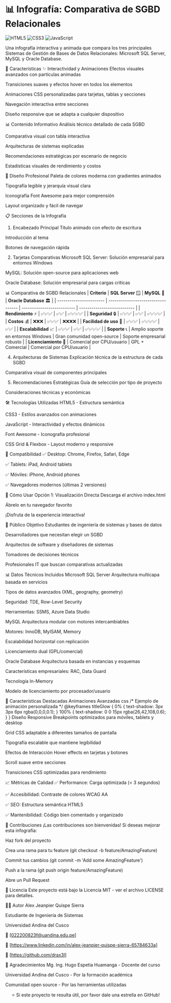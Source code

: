 # 📊 Infografía: Comparativa de SGBD Relacionales

![HTML5](https://img.shields.io/badge/HTML5-E34F26?style=for-the-badge&logo=html5&logoColor=white)
![CSS3](https://img.shields.io/badge/CSS3-1572B6?style=for-the-badge&logo=css3&logoColor=white)
![JavaScript](https://img.shields.io/badge/JavaScript-F7DF1E?style=for-the-badge&logo=javascript&logoColor=black)


Una infografía interactiva y animada que compara los tres principales Sistemas de Gestión de Bases de Datos Relacionales: Microsoft SQL Server, MySQL y Oracle Database.

🚀 Características
✨ Interactividad y Animaciones
Efectos visuales avanzados con partículas animadas

Transiciones suaves y efectos hover en todos los elementos

Animaciones CSS personalizadas para tarjetas, tablas y secciones

Navegación interactiva entre secciones

Diseño responsive que se adapta a cualquier dispositivo

📊 Contenido Informativo
Análisis técnico detallado de cada SGBD

Comparativa visual con tabla interactiva

Arquitecturas de sistemas explicadas

Recomendaciones estratégicas por escenario de negocio

Estadísticas visuales de rendimiento y costos

🎨 Diseño Profesional
Paleta de colores moderna con gradientes animados

Tipografía legible y jerarquía visual clara

Iconografía Font Awesome para mejor comprensión

Layout organizado y fácil de navegar

📋 Secciones de la Infografía
1. Encabezado Principal
Título animado con efecto de escritura

Introducción al tema

Botones de navegación rápida

2. Tarjetas Comparativas
Microsoft SQL Server: Solución empresarial para entornos Windows

MySQL: Solución open-source para aplicaciones web

Oracle Database: Solución empresarial para cargas críticas

📊 Comparativa de SGBD Relacionales
| **Criterio**            | **SQL Server** 🪟                  | **MySQL** 🐬               | **Oracle Database** 🏛️     |
| ----------------------- | ---------------------------------- | -------------------------- | --------------------------- |
| **Rendimiento** ⚡       | ✅✅✅                                | ✅✅                         | ✅✅✅✅                        |
| **Seguridad** 🔒        | ✅✅✅                                | ✅✅                         | ✅✅✅✅                        |
| **Costos** 💰           | ❌❌❌                                | ✅✅✅                        | ❌❌❌❌                        |
| **Facilidad de uso** 🎯 | ✅✅✅                                | ✅✅✅✅                       | ✅✅                          |
| **Escalabilidad** 📈    | ✅✅✅                                | ✅✅                         | ✅✅✅✅                        |
| **Soporte** 📞          | Amplio soporte en entornos Windows | Gran comunidad open-source | Soporte empresarial robusto |
| **Licenciamiento** 📜   | Comercial por CPU/usuario          | GPL + Comercial            | Comercial por CPU/usuario   |

4. Arquitecturas de Sistemas
Explicación técnica de la estructura de cada SGBD

Comparativa visual de componentes principales

5. Recomendaciones Estratégicas
Guía de selección por tipo de proyecto

Consideraciones técnicas y económicas

🛠️ Tecnologías Utilizadas
HTML5 - Estructura semántica

CSS3 - Estilos avanzados con animaciones

JavaScript - Interactividad y efectos dinámicos

Font Awesome - Iconografía profesional

CSS Grid & Flexbox - Layout moderno y responsive

📱 Compatibilidad
✅ Desktop: Chrome, Firefox, Safari, Edge

✅ Tablets: iPad, Android tablets

✅ Móviles: iPhone, Android phones

✅ Navegadores modernos (últimas 2 versiones)

🚀 Cómo Usar
Opción 1: Visualización Directa
Descarga el archivo index.html

Ábrelo en tu navegador favorito

¡Disfruta de la experiencia interactiva!

🎯 Público Objetivo
Estudiantes de ingeniería de sistemas y bases de datos

Desarrolladores que necesitan elegir un SGBD

Arquitectos de software y diseñadores de sistemas

Tomadores de decisiones técnicos

Profesionales IT que buscan comparativas actualizadas

📊 Datos Técnicos Incluidos
Microsoft SQL Server
Arquitectura multicapa basada en servicios

Tipos de datos avanzados (XML, geography, geometry)

Seguridad: TDE, Row-Level Security

Herramientas: SSMS, Azure Data Studio

MySQL
Arquitectura modular con motores intercambiables

Motores: InnoDB, MyISAM, Memory

Escalabilidad horizontal con replicación

Licenciamiento dual (GPL/comercial)

Oracle Database
Arquitectura basada en instancias y esquemas

Características empresariales: RAC, Data Guard

Tecnología In-Memory

Modelo de licenciamiento por procesador/usuario

🌟 Características Destacadas
Animaciones Avanzadas
css
/* Ejemplo de animación personalizada */
@keyframes titleGlow {
    0% { text-shadow: 3px 3px 6px rgba(0,0,0,0.1); }
    100% { text-shadow: 0 0 15px rgba(26,42,108,0.6); }
}
Diseño Responsive
Breakpoints optimizados para móviles, tablets y desktop

Grid CSS adaptable a diferentes tamaños de pantalla

Tipografía escalable que mantiene legibilidad

Efectos de Interacción
Hover effects en tarjetas y botones

Scroll suave entre secciones

Transiciones CSS optimizadas para rendimiento

📈 Métricas de Calidad
✅ Performance: Carga optimizada (< 3 segundos)

✅ Accesibilidad: Contraste de colores WCAG AA

✅ SEO: Estructura semántica HTML5

✅ Mantenibilidad: Código bien comentado y organizado

🤝 Contribuciones
¡Las contribuciones son bienvenidas! Si deseas mejorar esta infografía:

Haz fork del proyecto

Crea una rama para tu feature (git checkout -b feature/AmazingFeature)

Commit tus cambios (git commit -m 'Add some AmazingFeature')

Push a la rama (git push origin feature/AmazingFeature)

Abre un Pull Request

📄 Licencia
Este proyecto está bajo la Licencia MIT - ver el archivo LICENSE para detalles.

👨‍💻 Autor
Alex Jeanpier Quispe Sierra

Estudiante de Ingeniería de Sistemas

Universidad Andina del Cusco

📧 [022200823f@uandina.edu.pe]

💼 [https://www.linkedin.com/in/alex-jeanpier-quispe-sierra-65784633a]

🐙 [https://github.com/drax3l]

🙏 Agradecimientos
Mg. Ing. Hugo Espetia Huamanga - Docente del curso

Universidad Andina del Cusco - Por la formación académica

Comunidad open source - Por las herramientas utilizadas

<div align="center">
⭐ Si este proyecto te resulta útil, por favor dale una estrella en GitHub!
</div>